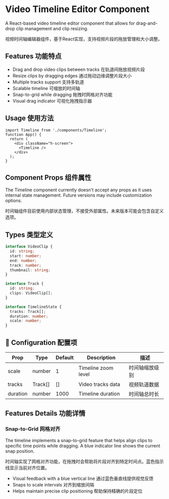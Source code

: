 # Video Timeline Editor Component

A React-based video timeline editor component that allows for drag-and-drop clip management and clip resizing.

视频时间轴编辑器组件，基于React实现，支持视频片段的拖放管理和大小调整。

## Features 功能特点

- Drag and drop video clips between tracks
  在轨道间拖放视频片段
- Resize clips by dragging edges
  通过拖动边缘调整片段大小
- Multiple tracks support
  支持多轨道
- Scalable timeline
  可缩放的时间轴
- Snap-to-grid while dragging
  拖拽时网格对齐功能
- Visual drag indicator
  可视化拖拽指示器

## Usage 使用方法

```tsx
import Timeline from './components/Timeline';
function App() {
  return (
    <div className="h-screen">
      <Timeline />
    </div>
  );
}
```

## Component Props 组件属性

The Timeline component currently doesn't accept any props as it uses internal state management. Future versions may include customization options.

时间轴组件目前使用内部状态管理，不接受外部属性。未来版本可能会包含自定义选项。

## Types 类型定义

```typescript
interface VideoClip {
  id: string;
  start: number;
  end: number;
  track: number;
  thumbnail: string;
}

interface Track {
  id: string;
  clips: VideoClip[];
}

interface TimelineState {
  tracks: Track[];
  duration: number;
  scale: number;
}
```

## 🔧 Configuration 配置项

| Prop | Type | Default | Description | 描述 |
|------|------|---------|-------------|------|
| scale | number | 1 | Timeline zoom level | 时间轴缩放级别 |
| tracks | Track[] | [] | Video tracks data | 视频轨道数据 |
| duration | number | 1000 | Timeline duration | 时间轴总时长 |

## Features Details 功能详情

### Snap-to-Grid 网格对齐

The timeline implements a snap-to-grid feature that helps align clips to specific time points while dragging. A blue indicator line shows the current snap position.

时间轴实现了网格对齐功能，在拖拽时会帮助将片段对齐到特定时间点。蓝色指示线显示当前对齐位置。

- Visual feedback with a blue vertical line
  通过蓝色垂直线提供视觉反馈
- Snaps to scale intervals
  对齐到缩放间隔
- Helps maintain precise clip positioning
  帮助保持精确的片段定位
